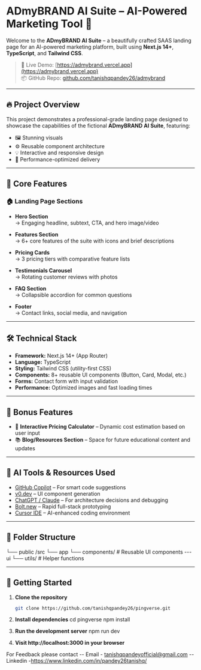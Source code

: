 # ADmyBRAND AI Suite – AI-Powered Marketing Tool 🌟

Welcome to the **ADmyBRAND AI Suite** – a beautifully crafted SAAS landing page for an AI-powered marketing platform, built using **Next.js 14+**, **TypeScript**, and **Tailwind CSS**.

> 🚀 Live Demo: [https://admybrand.vercel.app](https://admybrand.vercel.app)  
> 📦 GitHub Repo: [github.com/tanishqpandey26/admybrand](https://github.com/tanishqpandey26/admybrand)

---

## 🔥 Project Overview

This project demonstrates a professional-grade landing page designed to showcase the capabilities of the fictional **ADmyBRAND AI Suite**, featuring:

- 🖼️ Stunning visuals
- ⚙️ Reusable component architecture
- 💡 Interactive and responsive design
- 🚀 Performance-optimized delivery

---

## 🧩 Core Features

### 🏠 Landing Page Sections

- **Hero Section**  
  → Engaging headline, subtext, CTA, and hero image/video

- **Features Section**  
  → 6+ core features of the suite with icons and brief descriptions

- **Pricing Cards**  
  → 3 pricing tiers with comparative feature lists

- **Testimonials Carousel**  
  → Rotating customer reviews with photos

- **FAQ Section**  
  → Collapsible accordion for common questions

- **Footer**  
  → Contact links, social media, and navigation

---

## 🛠 Technical Stack

- **Framework:** Next.js 14+ (App Router)
- **Language:** TypeScript
- **Styling:** Tailwind CSS (utility-first CSS)
- **Components:** 8+ reusable UI components (Button, Card, Modal, etc.)
- **Forms:** Contact form with input validation
- **Performance:** Optimized images and fast loading times

---

## 🎁 Bonus Features

- 🧮 **Interactive Pricing Calculator** – Dynamic cost estimation based on user input
- 📚 **Blog/Resources Section** – Space for future educational content and updates

---

## 🤖 AI Tools & Resources Used

- [GitHub Copilot](https://github.com/features/copilot) – For smart code suggestions
- [v0.dev](https://v0.dev) – UI component generation
- [ChatGPT / Claude](https://chat.openai.com/) – For architecture decisions and debugging
- [Bolt.new](https://bolt.new/) – Rapid full-stack prototyping
- [Cursor IDE](https://www.cursor.so/) – AI-enhanced coding environment

---

## 📂 Folder Structure

└── public
/src
└── app 
└── components/ # Reusable UI components
    --- ui 
└── utils/ # Helper functions



---

## 📌 Getting Started

1. **Clone the repository**
   ```bash
   git clone https://github.com/tanishqpandey26/pingverse.git

2. **Install dependencies**
   cd pingverse
   npm install

3. **Run the development server**
   npm run dev

4. **Visit http://localhost:3000 in your browser**


For Feedback please contact
 -- Email - tanishqpandeyofficial@gmail.com
 -- Linkedin -https://www.linkedin.com/in/pandey26tanishq/